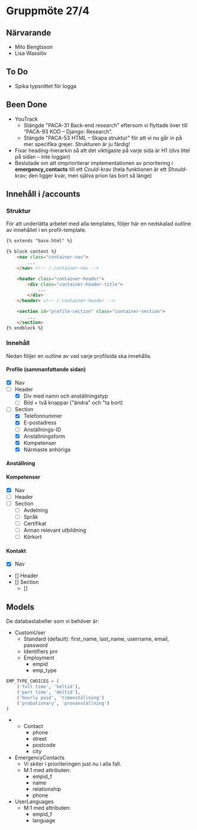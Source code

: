 # Gruppmöte 27/4

## Närvarande
* Milo Bengtsson
* Lisa Wasslöv


## To Do
* Spika typsnittet för logga


## Been Done
* YouTrack
    - Stängde "PACA-31 Back-end research" eftersom vi flyttade över till “PACA-93 KOD – Django: Research”. 
    - Stängde "PACA-53 HTML – Skapa struktur" för att vi nu går in på mer specifika grejer. Strukturen är ju färdig!
* Fixar heading-hierarkin så att det viktigaste på varje sida är H1 (dvs titel på sidan – inte loggan)
* Beslutade om att omprioriterar implementationen av prioritering i **emergency_contacts** till ett *Could*-krav (hela funktionen är ett *Should*-krav; den ligger kvar, men själva prion tas bort så länge)

## Innehåll i /accounts

### Struktur
För att underlätta arbetet med alla templates, följer här en nedskalad outline av innehållet i en profil-template.

```html
{% extends "base.html" %}

{% block content %}
    <nav class="container-nav">
        ...
    </nav> <!-- /.container-nav -->

    <header class="container-header">
        <div class="container-header-title">
            ...
        </div>
    </header> <!-- /.container-header --> 

    <section id="profile-section" class="container-section">
        ...
    </section>
{% endblock %}
```

### Innehåll
Nedan följer en outline av vad varje profilsida ska innehålla.

#### Profile (sammanfattande sidan)

* [X] Nav
* [ ] Header
    - [X] Div med namn och anställningstyp
    - [ ] Bild + två knappar ("ändra" och "ta bort)
* [ ] Section
    - [X] Telefonnummer
    - [X] E-postadress
    - [ ] Anställnings-ID
    - [X] Anställningsform
    - [X] Kompetenser
    - [X] Närmaste anhöriga

#### Anställning

#### Kompetenser
* [X] Nav
* [ ] Header
* [ ] Section
    - [ ] Avdelning
    - [ ] Språk
    - [ ] Certifikat
    - [ ] Annan relevant utbildning
    - [ ] Körkort

#### Kontakt
* [X] Nav
* [] Header
* [] Section
    - []

## Models
De databastabeller som vi behöver är:
* CustomUser
    - Standard (default): first_name, last_name, username, email, password
    - Identifiers
    pnr
    - Employment
        + empid
        + emp_type
```python
EMP_TYPE_CHOICES = (
    ('full time', 'heltid'),
    ('part time', 'deltid'),
    ('hourly paid', 'timanställning')
    ('probationary', 'provanställning')
)
```
*
    - Contact
        + phone
        + street
        + postcode
        + city
* EmergencyContacts
    - Vi skiter i prioriteringen just nu i alla fall.
    - M:1 med attributen:
        + empid_f
        + name
        + relationship
        + phone
* UserLanguages
    - M:1 med attributen:
        + empid_f
        + language


